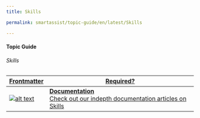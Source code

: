 ```yaml
---
title: Skills

permalink: smartassist/topic-guide/en/latest/Skills     

---
```

#### Topic Guide
###### Skills

<a class="doc-link" target="_blank" href="https://docs.kore.ai/smartassist/skills/skills/">

| Frontmatter | Required? |
|-------------|-------------|
| ![alt text](images/docIcon.svg "Title") | **Documentation**  <br /> Check out our indepth documentation articles on Skills | 


</a>